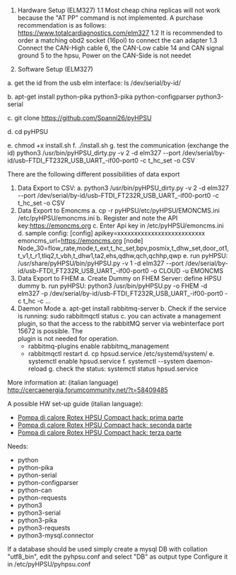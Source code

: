 1. Hardware Setup (ELM327)
	1.1 Most cheap china replicas will not work because the "AT PP" command is not implemented. A purchase recommendation is as follows: https://www.totalcardiagnostics.com/elm327
	1.2 It is recommended to order a matching obd2 socket (16pol) to connect the can adapter
	1.3 Connect the CAN-High cable 6, the CAN-Low cable 14 and CAN signal ground 5 to the hpsu, Power on the CAN-Side is not needet
  
2. Software Setup (ELM327)

  a. get the id from the usb elm interface: ls /dev/serial/by-id/
  
  b. apt-get install python-pika python3-pika python-configparser python3-serial
  
  c. git clone https://github.com/Spanni26/pyHPSU
  
  d. cd pyHPSU
  
  e. chmod +x install.sh
  f. ./install.sh
  g. test the communication (exchange the id)
     python3 /usr/bin/pyHPSU_dirty.py -v 2 -d elm327 --port /dev/serial/by-id/usb-FTDI_FT232R_USB_UART_-if00-port0 -c t_hc_set -o CSV

There are the following different possibilities of data export
1. Data Export to CSV:
  a. python3 /usr/bin/pyHPSU_dirty.py -v 2 -d elm327 --port /dev/serial/by-id/usb-FTDI_FT232R_USB_UART_-if00-port0 -c t_hc_set -o CSV
2. Data Export to Emoncms
  a. cp -r pyHPSU/etc/pyHPSU/EMONCMS.ini /etc/pyHPSU/emoncms.ini
  b. Register and note the API key:https://emoncms.org
  c. Enter Api key in /etc/pyHPSU/emoncms.ini
  d. sample config:
     [config]
     apikey=xxxxxxxxxxxxxxxxxxxxxxxxxx
     emoncms_url=https://emoncms.org
     [node]
     Node_30=flow_rate,mode,t_ext,t_hc_set,bpv,posmix,t_dhw_set,door_ot1,t_v1,t_r1,tliq2,t_vbh,t_dhw1,ta2,ehs,qdhw,qch,qchhp,qwp
  e. run pyHPSU: 
     /usr/share/pyHPSU/bin/pyHPSU.py -v 1 -d elm327 --port /dev/serial/by-id/usb-FTDI_FT232R_USB_UART_-if00-port0 -o CLOUD -u EMONCMS
3. Data Export to FHEM
   a. Create Dummy on FHEM Server:
      define HPSU dummy
   b. run pyHPSU: 
    python3 /usr/bin/pyHPSU.py -o FHEM -d elm327 -p /dev/serial/by-id/usb-FTDI_FT232R_USB_UART_-if00-port0 -c t_hc -c ...
4. Daemon Mode
   a. apt-get install rabbitmq-server
   b. Check if the service is running: sudo rabbitmqctl status
   c. you can activate a management plugin, so that the access to the rabbitMQ server via webinterface port 15672 is possible. The  
      plugin is not needed for operation.
      - rabbitmq-plugins enable rabbitmq_management
      - rabbitmqctl restart
   d. cp hpsud.service /etc/systemd/system/
   e. systemctl enable hpsud.service
   f. systemctl --system daemon-reload
   g. check the status: systemctl status hpsud.service

More information at: (italian language) http://cercaenergia.forumcommunity.net/?t=58409485

A possible HW set-up guide (italian language):

* [Pompa di calore Rotex HPSU Compact hack: prima parte](https://lamiacasaelettrica.com/2017/01/31/rotex-hpsu-compact-hack-prima-parte/)
* [Pompa di calore Rotex HPSU Compact hack: seconda parte](https://lamiacasaelettrica.com/2017/02/02/rotex-hpsu-compact-hack-seconda-parte/)
* [Pompa di calore Rotex HPSU Compact hack: terza parte](https://lamiacasaelettrica.com/2017/03/04/rotex-hpsu-compact-hack-terza-parte/)

Needs:
- python
- python-pika
- python-serial
- python-configparser
- python-can
- python-requests
- python3
- python3-serial
- python3-pika
- python3-requests
- python3-mysql.connector

If a database should be used simply create a mysql DB with collation "utf8_bin", edit the pyhpsu.conf and select "DB" as output type
Configure it in /etc/pyHPSU/pyhpsu.conf
